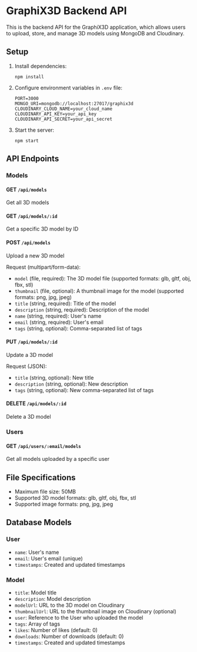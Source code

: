 # GraphiX3D Backend API

This is the backend API for the GraphiX3D application, which allows users to upload, store, and manage 3D models using MongoDB and Cloudinary.

## Setup

1. Install dependencies:
   ```
   npm install
   ```

2. Configure environment variables in `.env` file:
   ```
   PORT=3000
   MONGO_URI=mongodb://localhost:27017/graphix3d
   CLOUDINARY_CLOUD_NAME=your_cloud_name
   CLOUDINARY_API_KEY=your_api_key
   CLOUDINARY_API_SECRET=your_api_secret
   ```

3. Start the server:
   ```
   npm start
   ```

## API Endpoints

### Models

#### GET `/api/models`
Get all 3D models

#### GET `/api/models/:id`
Get a specific 3D model by ID

#### POST `/api/models`
Upload a new 3D model

Request (multipart/form-data):
- `model` (file, required): The 3D model file (supported formats: glb, gltf, obj, fbx, stl)
- `thumbnail` (file, optional): A thumbnail image for the model (supported formats: png, jpg, jpeg)
- `title` (string, required): Title of the model
- `description` (string, required): Description of the model
- `name` (string, required): User's name
- `email` (string, required): User's email
- `tags` (string, optional): Comma-separated list of tags

#### PUT `/api/models/:id`
Update a 3D model

Request (JSON):
- `title` (string, optional): New title
- `description` (string, optional): New description
- `tags` (string, optional): New comma-separated list of tags

#### DELETE `/api/models/:id`
Delete a 3D model

### Users

#### GET `/api/users/:email/models`
Get all models uploaded by a specific user

## File Specifications

- Maximum file size: 50MB
- Supported 3D model formats: glb, gltf, obj, fbx, stl
- Supported image formats: png, jpg, jpeg

## Database Models

### User
- `name`: User's name
- `email`: User's email (unique)
- `timestamps`: Created and updated timestamps

### Model
- `title`: Model title
- `description`: Model description
- `modelUrl`: URL to the 3D model on Cloudinary
- `thumbnailUrl`: URL to the thumbnail image on Cloudinary (optional)
- `user`: Reference to the User who uploaded the model
- `tags`: Array of tags
- `likes`: Number of likes (default: 0)
- `downloads`: Number of downloads (default: 0)
- `timestamps`: Created and updated timestamps